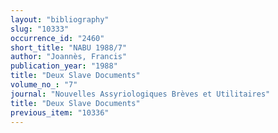 ```yaml
---
layout: "bibliography"
slug: "10333"
occurrence_id: "2460"
short_title: "NABU 1988/7"
author: "Joannès, Francis"
publication_year: "1988"
title: "Deux Slave Documents"
volume_no_: "7"
journal: "Nouvelles Assyriologiques Brèves et Utilitaires"
title: "Deux Slave Documents"
previous_item: "10336"
---
```

